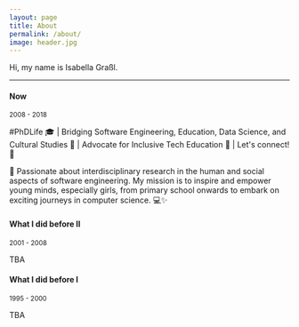 ```yaml
---
layout: page
title: About
permalink: /about/
image: header.jpg
---
```


Hi, my name is Isabella Graßl.

***

#### Now
<small>2008 - 2018</small>

#PhDLife 🎓 | Bridging Software Engineering, Education, Data Science, and Cultural Studies 🤖 | Advocate for Inclusive Tech Education 🦄 | Let's connect! 💜

🚀 Passionate about interdisciplinary research in the human and social aspects of software engineering. My mission is to inspire and empower young minds, especially girls, from primary school onwards to embark on exciting journeys in computer science. 💻✨

#### What I did before II
<small>2001 - 2008</small>

TBA

#### What I did before I
<small>1995 - 2000</small>

TBA
